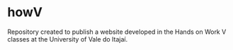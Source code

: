 # howV
Repository created to publish a website developed in the Hands on Work V classes at the University of Vale do Itajaí.
